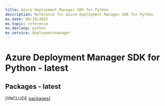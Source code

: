 ```yaml
---
title: Azure Deployment Manager SDK for Python
description: Reference for Azure Deployment Manager SDK for Python
ms.date: 06/18/2025
ms.topic: reference
ms.devlang: python
ms.service: deploymentmanager
---
```

# Azure Deployment Manager SDK for Python - latest
## Packages - latest
[!INCLUDE [packages](deployment-manager-index.md)]
